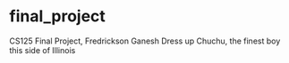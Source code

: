 # final_project
CS125 Final Project, Fredrickson Ganesh
Dress up Chuchu, the finest boy this side of Illinois
